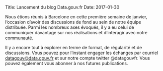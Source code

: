 Title: Lancement du blog Data.gouv.fr
Date: 2017-01-30

Nous étions réunis à Barcelone en cette première semaine de janvier, l’occasion d’avoir des discussions de fond au sein de notre équipe distribuée. Parmi les nombreux axes évoqués, il y a eu celui de communiquer davantage sur nos réalisations et d’interagir avec notre communauté.

Il y a encore tout à explorer en terme de format, de régularité et de discussions. Vous pouvez pour l’instant engager les échanges par courriel datagouv@data.gouv.fr et sur notre compte twitter @datagouvfr. Vous pouvez également vous abonner à nos futures publications.

